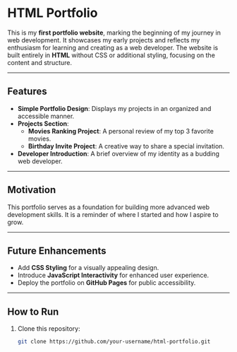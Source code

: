 # HTML Portfolio

This is my **first portfolio website**, marking the beginning of my journey in web development. It showcases my early projects and reflects my enthusiasm for learning and creating as a web developer. The website is built entirely in **HTML** without CSS or additional styling, focusing on the content and structure.

---

## Features

- **Simple Portfolio Design**: Displays my projects in an organized and accessible manner.
- **Projects Section**:
  - **Movies Ranking Project**: A personal review of my top 3 favorite movies.
  - **Birthday Invite Project**: A creative way to share a special invitation.
- **Developer Introduction**: A brief overview of my identity as a budding web developer.

---


## Motivation

This portfolio serves as a foundation for building more advanced web development skills. It is a reminder of where I started and how I aspire to grow.

---

## Future Enhancements

- Add **CSS Styling** for a visually appealing design.
- Introduce **JavaScript Interactivity** for enhanced user experience.
- Deploy the portfolio on **GitHub Pages** for public accessibility.

---

## How to Run

1. Clone this repository:
   ```bash
   git clone https://github.com/your-username/html-portfolio.git
